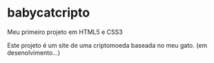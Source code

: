 # babycatcripto
Meu primeiro projeto em HTML5 e CSS3

Este projeto é um site de uma criptomoeda
baseada no meu gato.
(em desenolvimento...)
